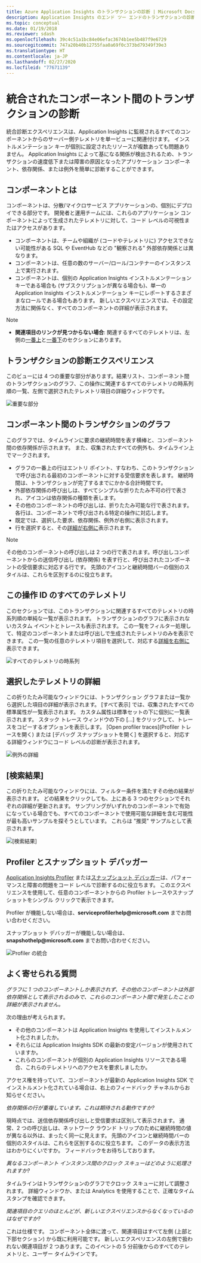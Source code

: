 ```yaml
---
title: Azure Application Insights のトランザクションの診断 | Microsoft Docs
description: Application Insights のエンド ツー エンドのトランザクションの診断
ms.topic: conceptual
ms.date: 01/19/2018
ms.reviewer: sdash
ms.openlocfilehash: 39c4c51a1bc84e06efac3674b1ee5b487f9e6729
ms.sourcegitcommit: 747a20b40b12755faa0a69f0c373bd79349f39e3
ms.translationtype: HT
ms.contentlocale: ja-JP
ms.lasthandoff: 02/27/2020
ms.locfileid: "77671139"
---
```

# <a name="unified-cross-component-transaction-diagnostics"></a>統合されたコンポーネント間のトランザクションの診断

統合診断エクスペリエンスは、Application Insights に監視されるすべてのコンポーネントからのサーバー側テレメトリを単一ビューに関連付けます。 インストルメンテーション キーが個別に設定されたリソースが複数あっても問題ありません。 Application Insights によって基になる関係が検出されるため、トランザクションの速度低下または障害の原因となったアプリケーション コンポーネント、依存関係、または例外を簡単に診断することができます。

## <a name="what-is-a-component"></a>コンポーネントとは

コンポーネントは、分散/マイクロサービス アプリケーションの、個別にデプロイできる部分です。 開発者と運用チームには、これらのアプリケーション コンポーネントによって生成されたテレメトリに対して、コード レベルの可視性またはアクセスがあります。

* コンポーネントは、チームや組織が (コードやテレメトリに) アクセスできない可能性がある SQL や EventHub などの "観察される" 外部依存関係とは異なります。
* コンポーネントは、任意の数のサーバー/ロール/コンテナーのインスタンス上で実行されます。
* コンポーネントは、個別の Application Insights インストルメンテーション キーである場合も (サブスクリプションが異なる場合も)、単一の Application Insights インストルメンテーション キーにレポートするさまざまなロールである場合もあります。 新しいエクスペリエンスでは、その設定方法に関係なく、すべてのコンポーネントの詳細が表示されます。

> [!NOTE]
> * **関連項目のリンクが見つからない場合**: 関連するすべてのテレメトリは、左側の[一番上](#cross-component-transaction-chart)と[一番下](#all-telemetry-with-this-operation-id)のセクションにあります。 

## <a name="transaction-diagnostics-experience"></a>トランザクションの診断エクスペリエンス
このビューには 4 つの重要な部分があります。結果リスト、コンポーネント間のトランザクションのグラフ、この操作に関連するすべてのテレメトリの時系列順の一覧、左側で選択されたテレメトリ項目の詳細ウィンドウです。

![重要な部分](media/transaction-diagnostics/4partsCrossComponent.png)

## <a name="cross-component-transaction-chart"></a>コンポーネント間のトランザクションのグラフ

このグラフでは、タイムラインに要求の継続時間を表す横棒と、コンポーネント間の依存関係が示されます。 また、収集されたすべての例外も、タイムライン上でマークされます。

* グラフの一番上の行はエントリ ポイント、すなわち、このトランザクションで呼び出される最初のコンポーネントに対する受信要求を表します。 継続時間は、トランザクションが完了するまでにかかる合計時間です。
* 外部依存関係の呼び出しは、すべてシンプルな折りたたみ不可の行で表され、アイコンは依存関係の種類を表します。
* その他のコンポーネントの呼び出しは、折りたたみ可能な行で表されます。 各行は、コンポーネントで呼び出される特定の操作に対応します。
* 既定では、選択した要求、依存関係、例外が右側に表示されます。
* 行を選択すると、その[詳細が右側に](#details-of-the-selected-telemetry)表示されます。 

> [!NOTE]
> その他のコンポーネントの呼び出しは 2 つの行で表されます。呼び出しコンポーネントからの送信呼び出し (依存関係) を表す行と、呼び出されたコンポーネントの受信要求に対応する行です。 先頭のアイコンと継続時間バーの個別のスタイルは、これらを区別するのに役立ちます。

## <a name="all-telemetry-with-this-operation-id"></a>この操作 ID のすべてのテレメトリ

このセクションでは、このトランザクションに関連するすべてのテレメトリの時系列順の単純な一覧が表示されます。 トランザクションのグラフに表示されないカスタム イベントとトレースも表示されます。 この一覧をフィルター処理して、特定のコンポーネントまたは呼び出しで生成されたテレメトリのみを表示できます。 この一覧の任意のテレメトリ項目を選択して、対応する[詳細を右側に](#details-of-the-selected-telemetry)表示できます。

![すべてのテレメトリの時系列](media/transaction-diagnostics/allTelemetryDrawerOpened.png)

## <a name="details-of-the-selected-telemetry"></a>選択したテレメトリの詳細

この折りたたみ可能なウィンドウには、トランザクション グラフまたは一覧から選択した項目の詳細が表示されます。 [すべて表示] では、収集されたすべての標準属性が一覧表示されます。 カスタム属性は標準セットの下に個別に一覧表示されます。 スタック トレース ウィンドウの下の [...] をクリックして、トレースをコピーするオプションを表示します。 [Open profiler traces]\(Profiler トレースを開く\) または [デバッグ スナップショットを開く] を選択すると、対応する詳細ウィンドウにコード レベルの診断が表示されます。

![例外の詳細](media/transaction-diagnostics/exceptiondetail.png)

## <a name="search-results"></a>[検索結果]

この折りたたみ可能なウィンドウには、フィルター条件を満たすその他の結果が表示されます。 どの結果をクリックしても、上にある 3 つのセクションでそれぞれの詳細が更新されます。 サンプリングがいずれかのコンポーネントで有効になっている場合でも、すべてのコンポーネントで使用可能な詳細を含む可能性が最も高いサンプルを探そうとしています。 これらは "推奨" サンプルとして表示されます。

![[検索結果]](media/transaction-diagnostics/searchResults.png)

## <a name="profiler-and-snapshot-debugger"></a>Profiler とスナップショット デバッガー

[Application Insights Profiler](../../azure-monitor/app/profiler.md) または[スナップショット デバッガー](snapshot-debugger.md)は、パフォーマンスと障害の問題をコード レベルで診断するのに役立ちます。 このエクスペリエンスを使用して、任意のコンポーネントからの Profiler トレースやスナップショットをシングル クリックで表示できます。

Profiler が機能しない場合は、**serviceprofilerhelp\@microsoft.com** までお問い合わせください。

スナップショット デバッガーが機能しない場合は、**snapshothelp\@microsoft.com** までお問い合わせください。

![Profiler の統合](media/transaction-diagnostics/profilerTraces.png)

## <a name="faq"></a>よく寄せられる質問

*グラフに 1 つのコンポーネントしか表示されず、その他のコンポーネントは外部依存関係として表示されるのみで、これらのコンポーネント間で発生したことの詳細が表示されません。*

次の理由が考えられます。

* その他のコンポーネントは Application Insights を使用してインストルメント化されましたか。
* それらには Application Insights SDK の最新の安定バージョンが使用されていますか。
* これらのコンポーネントが個別の Application Insights リソースである場合、これらのテレメトリへのアクセスを要求しましたか。

アクセス権を持っていて、コンポーネントが最新の Application Insights SDK でインストルメント化されている場合は、右上のフィードバック チャネルからお知らせください。

*依存関係の行が重複しています。これは期待される動作ですか?*

現時点では、送信依存関係呼び出しと受信要求は区別して表示されます。 通常、2 つの呼び出しは、ネットワーク ラウンド トリップのために継続時間の値が異なる以外は、まったく同一に見えます。 先頭のアイコンと継続時間バーの個別のスタイルは、これらを区別するのに役立ちます。 このデータの表示方法はわかりにくいですか。 フィードバックをお待ちしております。

*異なるコンポーネント インスタンス間のクロック スキューはどのように処理されますか?*

タイムラインはトランザクションのグラフでクロック スキューに対して調整されます。 詳細ウィンドウか、または Analytics を使用することで、正確なタイムスタンプを確認できます。

*関連項目のクエリのほとんどが、新しいエクスペリエンスからなくなっているのはなぜですか?*

これは仕様です。 コンポーネント全体に渡って、関連項目はすべて左側 (上部と下部セクション) から既に利用可能です。 新しいエクスペリエンスの左側で扱われない関連項目が 2 つあります。このイベントの 5 分前後からのすべてのテレメトリと、ユーザー タイムラインです。
